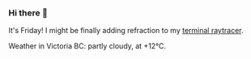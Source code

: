 ### Hi there :wave:

It's Friday! I might be finally adding refraction to my [terminal raytracer](https://github.com/bewuethr/bash-raytracer).

Weather in Victoria BC: partly cloudy, at +12°C.

